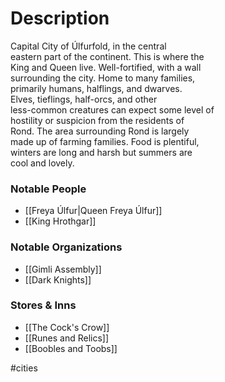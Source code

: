 # Description

Capital City of Úlfurfold, in the central  
eastern part of the continent. This is where the  
King and Queen live. Well-fortified, with a wall  
surrounding the city. Home to many families,  
primarily humans, halflings, and dwarves.  
Elves, tieflings, half-orcs, and other  
less-common creatures can expect some level of  
hostility or suspicion from the residents of  
Rond. The area surrounding Rond is largely  
made up of farming families. Food is plentiful,  
winters are long and harsh but summers are  
cool and lovely.

### Notable People

- [[Freya Úlfur|Queen Freya Úlfur]]
- [[King Hrothgar]]

### Notable Organizations

- [[Gimli Assembly]]
- [[Dark Knights]]

### Stores & Inns

- [[The Cock's Crow]]
- [[Runes and Relics]]
- [[Boobles and Toobs]]

#cities